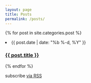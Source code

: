 ```yaml
---
layout: page
title: Posts
permalink: /posts/
---
```


{% for post in site.categories.post %}
<li>
		<time>{{ post.date | date: "%b %-d, %Y" }}</time>
		<h3><a href="{{ post.url | prepend: site.baseurl }}">{{ post.title }}</a></h3>
</li>
{% endfor %}

<p><i class="fas fa-rss-square"></i> subscribe <a href="{{ "/feed.xml" | prepend: site.baseurl }}">via RSS</a></p>
